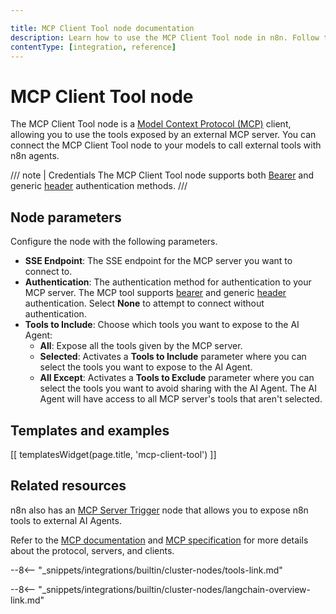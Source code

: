 ```yaml
---

title: MCP Client Tool node documentation
description: Learn how to use the MCP Client Tool node in n8n. Follow technical documentation to integrate MCP Client Tool node into your workflows.
contentType: [integration, reference]
---
```


# MCP Client Tool node

The MCP Client Tool node is a [Model Context Protocol (MCP)](https://modelcontextprotocol.io/introduction) client, allowing you to use the tools exposed by an external MCP server. You can connect the MCP Client Tool node to your models to call external tools with n8n agents.

///  note  | Credentials
The MCP Client Tool node supports both [Bearer](/integrations/builtin/credentials/httprequest.md#using-bearer-auth) and generic [header](/integrations/builtin/credentials/httprequest.md#using-header-auth) authentication methods.
///

## Node parameters

Configure the node with the following parameters.

* **SSE Endpoint**: The SSE endpoint for the MCP server you want to connect to.
* **Authentication**: The authentication method for authentication to your MCP server. The MCP tool supports [bearer](/integrations/builtin/credentials/httprequest.md#using-bearer-auth) and generic [header](/integrations/builtin/credentials/httprequest.md#using-header-auth) authentication. Select **None** to attempt to connect without authentication.
* **Tools to Include**: Choose which tools you want to expose to the AI Agent:
	* **All**: Expose all the tools given by the MCP server.
	* **Selected**: Activates a **Tools to Include** parameter where you can select the tools you want to expose to the AI Agent.
	* **All Except**: Activates a **Tools to Exclude** parameter where you can select the tools you want to avoid sharing with the AI Agent. The AI Agent will have access to all MCP server's tools that aren't selected.

## Templates and examples

<!-- see https://www.notion.so/n8n/Pull-in-templates-for-the-integrations-pages-37c716837b804d30a33b47475f6e3780 -->
[[ templatesWidget(page.title, 'mcp-client-tool') ]]

## Related resources

n8n also has an [MCP Server Trigger](/integrations/builtin/core-nodes/n8n-nodes-langchain.mcptrigger.md) node that allows you to expose n8n tools to external AI Agents.

Refer to the [MCP documentation](https://modelcontextprotocol.io/introduction) and [MCP specification](https://modelcontextprotocol.io/specification/) for more details about the protocol, servers, and clients.

--8<-- "_snippets/integrations/builtin/cluster-nodes/tools-link.md"

--8<-- "_snippets/integrations/builtin/cluster-nodes/langchain-overview-link.md"


